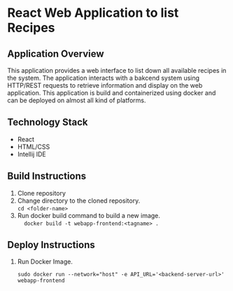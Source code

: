 
# React Web Application to list Recipes
## Application Overview
This application provides a web interface to list down all available recipes in the system. The application interacts with a bakcend system using HTTP/REST requests to retrieve information and display on the web application. This application is build and containerized using docker and can be deployed on almost all kind of platforms.


## Technology Stack
- React
- HTML/CSS
- Intellij IDE

## Build Instructions
1. Clone repository
2. Change directory to the cloned repository.<br>
   ``` cd <folder-name> ```
3. Run docker build command to build a new image.<br>
   ```  docker build -t webapp-frontend:<tagname> .```   

## Deploy Instructions
1. Run Docker Image.
   ```
   sudo docker run --network="host" -e API_URL='<backend-server-url>' webapp-frontend
   ```